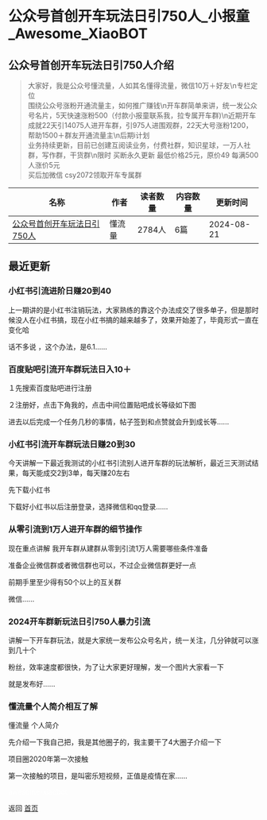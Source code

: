# 公众号首创开车玩法日引750人_小报童_Awesome_XiaoBOT

## 公众号首创开车玩法日引750人介绍
> 大家好，我是公众号懂流量，人如其名懂得流量，微信10万＋好友\n专栏定位  
围绕公众号涨粉开通流量主，如何推广赚钱\n开车群简单来讲，统一发公众号名片，5天快速涨粉500（付款小报童联系我，拉专属开车群)\n近期开车成就22天引14075人进开车群，引975人进围观群，22天大号涨粉1200，帮助1500＋群友开通流量主\n后期i计划  
业务持续更新，目前已创建互阅读业务，付费社群，知识星球，一万人社群，写作群，干货群\n限时 买断永久更新 最低价格25元，原价49 每满500人涨价5元  
买后加微信 csy2072领取开车专属群  
  


|名称|作者|读者数量|内容数量|更新时间|
|---|---|---|---|---|
|[公众号首创开车玩法日引750人](https://xiaobot.net/p/r666?refer=0b133df9-27dc-423b-8101-639049001c13)|懂流量|2784人|6篇|2024-08-21|

## 最近更新
### 小红书引流进阶日赚20到40

上一期讲的是小红书注销玩法，大家熟练的靠这个办法成交了很多单子，但是那时候没人在小红书搞，现在小红书搞的越来越多了，效果开始差了，毕竟形式一直在变化哈

话不多说 ，这个办法，是6.1......

### 百度贴吧引流开车群玩法日入10＋

１先搜索百度贴吧进行注册

２注册好，点击下角我的，点击中间位置贴吧成长等级如下图

进去以后完成一个任务几秒的事情，帖子签到和点赞就会升到成长等......

### 小红书引流开车群玩法日赚20到30

今天讲解一下最近我测试的小红书引流别人进开车群的玩法解析，最近三天测试结果，每天能成交2到3单，每天赚20左右

先下载小红书

下载好小红书以后注册登录，选择微信和qq登录......

### 从零引流到1万人进开车群的细节操作

现在重点讲解 我开车群从建群从零到引流1万人需要哪些条件准备

准备企业微信群或者微信群也可以，不过企业微信群更好一点

前期手里至少得有50个以上的互关群

微信......

### 2024开车群新玩法日引750人暴力引流

讲解一下开车群玩法，就是大家统一发布公众号名片，统一关注，几分钟就可以涨到几十个

粉丝，效率速度都很快，为了让大家更好理解，发一个图片大家看一下

就是发布好......

### 懂流量个人简介相互了解

懂流量 个人简介

先介绍一下我自己把，我是其他圈子的，我主要干了4大圈子介绍一下

项目圈2020年第一次接触

第一次接触的项目，是叫密乐短视频，正值是疫情在家......


<a href="https://github.com/Reno9527/awesome-xiaobot" style="color: white; text-decoration: none;">awesome-xiaobot</a>

返回 [首页](../README.md)
